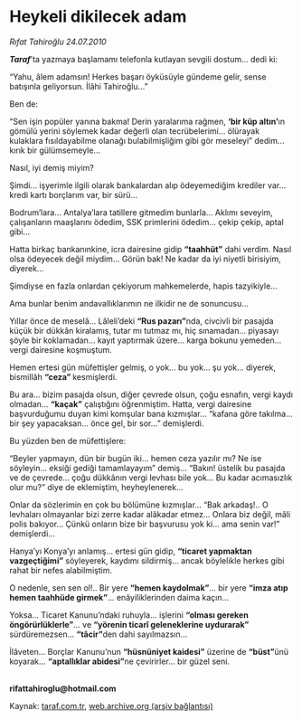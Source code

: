 # Heykeli dikilecek adam

*Rıfat Tahiroğlu 24.07.2010*

<div class="yazi"><p><b><i>Taraf</i></b>’ta yazmaya başlamamı telefonla kutlayan sevgili dostum... dedi ki:</p>
<p>“Yahu, âlem adamsın! Herkes başarı öyküsüyle gündeme gelir, sense batışınla geliyorsun. İlâhi Tahiroğlu...”</p>
<p>Ben de: </p>
<p>“Sen işin popüler yanına bakma! Derin yaralarıma rağmen, <b>‘bir küp altın’</b>ın gömülü yerini söylemek kadar değerli olan tecrübelerimi... ölürayak kulaklara fısıldayabilme olanağı bulabilmişliğim gibi gör meseleyi” dedim... kırık bir gülümsemeyle... </p>
<p>Nasıl, iyi demiş miyim?</p>
<p>Şimdi... işyerimle ilgili olarak bankalardan alıp ödeyemediğim krediler var... kredi kartı borçlarım var, bir sürü...</p>
<p>Bodrum’lara... Antalya’lara tatillere gitmedim bunlarla... Aklımı seveyim, çalışanların maaşlarını ödedim, SSK primlerini ödedim... çekip çekip, aptal gibi...</p>
<p>Hatta birkaç bankanınkine, icra dairesine gidip <b>“taahhüt”</b> dahi verdim. Nasıl olsa ödeyecek değil miydim... Görün bak! Ne kadar da iyi niyetli birisiyim, diyerek...</p>
<p>Şimdiyse en fazla onlardan çekiyorum mahkemelerde, hapis tazyikiyle... </p>
<p>Ama bunlar benim andavallıklarımın ne ilkidir ne de sonuncusu... </p>
<p>Yıllar önce de meselâ... Lâleli’deki <b>“Rus pazarı”</b>nda, civcivli bir pasajda küçük bir dükkân kiralamış, tutar mı tutmaz mı, hiç sınamadan... piyasayı şöyle bir koklamadan... kayıt yaptırmak üzere... karga bokunu yemeden... vergi dairesine koşmuştum.</p>
<p>Hemen ertesi gün müfettişler gelmiş, o yok... bu yok... şu yok... diyerek, bismillâh <b>“ceza” </b>kesmişlerdi. </p>
<p>Bu ara... bizim pasajda olsun, diğer çevrede olsun, çoğu esnafın, vergi kaydı olmadan... <b>“kaçak”</b> çalıştığını öğrenmiştim. Hatta, vergi dairesine başvurduğumu duyan kimi komşular bana kızmışlar... “kafana göre takılma... bir şey yapacaksan... önce gel, bir sor...” demişlerdi.</p>
<p>Bu yüzden ben de müfettişlere:</p>
<p>“Beyler yapmayın, dün bir bugün iki... hemen ceza yazılır mı? Ne ise söyleyin... eksiği gediği tamamlayayım” demiş... “Bakın! üstelik bu pasajda ve de çevrede... çoğu dükkânın vergi levhası bile yok... Bu kadar acımasızlık olur mu?” diye de eklemiştim, heyheylenerek... </p>
<p>Onlar da sözlerimin en çok bu bölümüne kızmışlar... “Bak arkadaş!.. O levhaları olmayanlar bizi zerre kadar alâkadar etmez... Onlara biz değil, mâli polis bakıyor... Çünkü onların bize bir başvurusu yok ki... ama senin var!” demişlerdi...</p>
<p>Hanya’yı Konya’yı anlamış... ertesi gün gidip, <b>“ticaret yapmaktan vazgeçtiğimi”</b> söyleyerek, kaydımı sildirmiş... ancak böylelikle herkes gibi rahat bir nefes alabilmiştim. </p>
<p>O nedenle, sen sen ol!.. Bir yere <b>“hemen kaydolmak”</b>... bir yere <b>“imza atıp hemen taahhüde girmek”</b>... enâyiliklerinden daima kaçın... </p>
<p>Yoksa... Ticaret Kanunu’ndaki ruhuyla... işlerini <b>“olması gereken öngörürlüklerle”</b>... ve <b>“yörenin ticarî geleneklerine uydurarak” </b>sürdüremezsen... <b>“tâcir”</b>den dahi sayılmazsın... </p>
<p>İlâveten... Borçlar Kanunu’nun <b>“hüsnüniyet kaidesi”</b> üzerine de <b>“büst”</b>ünü koyarak... <b>“aptallıklar abidesi”</b>ne çevirirler... bir güzel seni. </p>
<p><b><br/>rifattahiroglu@hotmail.com</b></p></div>

Kaynak: [taraf.com.tr](http://www.taraf.com.tr:80/rifat-tahiroglu/makale-heykeli-dikilecek-adam.htm), [web.archive.org (arşiv bağlantısı)](http://web.archive.org/web/20100727185813/http://www.taraf.com.tr:80/rifat-tahiroglu/makale-heykeli-dikilecek-adam.htm)
